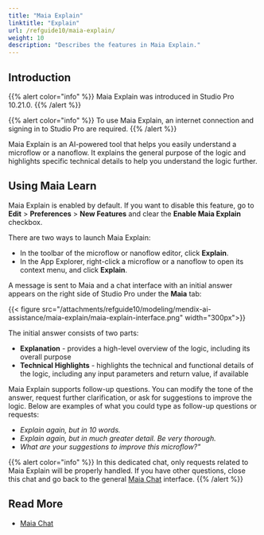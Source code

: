 ```yaml
---
title: "Maia Explain"
linktitle: "Explain"
url: /refguide10/maia-explain/
weight: 10
description: "Describes the features in Maia Explain."
---
```


## Introduction 

{{% alert color="info" %}}
Maia Explain was introduced in Studio Pro 10.21.0.
{{% /alert %}}

{{% alert color="info" %}}
To use Maia Explain, an internet connection and signing in to Studio Pro are required.
{{% /alert %}}

Maia Explain is an AI-powered tool that helps you easily understand a microflow or a nanoflow. It explains the general purpose of the logic and highlights specific technical details to help you understand the logic further.

## Using Maia Learn

Maia Explain is enabled by default. If you want to disable this feature, go to **Edit** > **Preferences** > **New Features** and clear the **Enable Maia Explain** checkbox.

There are two ways to launch Maia Explain:

* In the toolbar of the microflow or nanoflow editor, click **Explain**.
* In the App Explorer, right-click a microflow or a nanoflow to open its context menu, and click **Explain**.

A message is sent to Maia and a chat interface with an initial answer appears on the right side of Studio Pro under the **Maia** tab:

{{< figure src="/attachments/refguide10/modeling/mendix-ai-assistance/maia-explain/maia-explain-interface.png" width="300px">}}

The initial answer consists of two parts: 

* **Explanation** - provides a high-level overview of the logic, including its overall purpose
* **Technical Highlights** - highlights the technical and functional details of the logic, including any input parameters and return value, if available 

Maia Explain supports follow-up questions. You can modify the tone of the answer, request further clarification, or ask for suggestions to improve the logic. Below are examples of what you could type as follow-up questions or requests:

* *Explain again, but in 10 words.*
* *Explain again, but in much greater detail. Be very thorough.*
* *What are your suggestions to improve this microflow?"*

{{% alert color="info" %}}
In this dedicated chat, only requests related to Maia Explain will be properly handled. If you have other questions, close this chat and go back to the general [Maia Chat](/refguide10/maia-chat/) interface.
{{% /alert %}}

## Read More

* [Maia Chat](/refguide10/maia-chat/)
